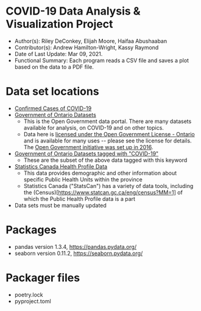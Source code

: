 # COVID-19 Data Analysis & Visualization Project

* Author(s): Riley DeConkey, Elijah Moore, Haifaa Abushaaban
* Contributor(s): Andrew Hamilton-Wright, Kassy Raymond
* Date of Last Update: Mar 09, 2021.
* Functional Summary: Each program reads a CSV file and saves a plot based on the data to a PDF file.

# Data set locations

* [Confirmed Cases of COVID-19](https://data.ontario.ca/dataset/confirmed-positive-cases-of-covid-19-in-ontario)
* [Government of Ontario Datasets](https://data.ontario.ca/dataset)
    * This is the Open Government data portal.  There are many datasets available for analysis, on COVID-19 and on other topics.
    * Data here is [licensed under the Open Government License - Ontario](https://www.ontario.ca/page/open-government-licence-ontario) and is available for many uses -- please see the license for details.  The [Open Government initiative was set up in 2016](https://www.ipc.on.ca/wp-content/uploads/2016/09/open-government-key-concepts-and-benefits.pdf).
* [Government of Ontario Datasets tagged with "COVID-19"](https://data.ontario.ca/dataset?keywords_en=COVID-19)
    * These are the subset of the above data tagged with this keyword
* [Statistics Canada Health Profile Data](https://www12.statcan.gc.ca/health-sante/82-228/search-recherche/lst/page.cfm?Lang=E&GeoLevel=PR&GEOCODE=35)
    * This data provides demographic and other information about specific Public Health Units within the province
    * Statistics Canada ("StatsCan") has a variety of data tools, including the (Census)[https://www.statcan.gc.ca/eng/census?MM=1] of which the Public Health Profile data is a part
 * Data sets must be manually updated

# Packages

* pandas version 1.3.4, https://pandas.pydata.org/
* seaborn version 0.11.2, https://seaborn.pydata.org/

# Packager files

* poetry.lock
* pyproject.toml
